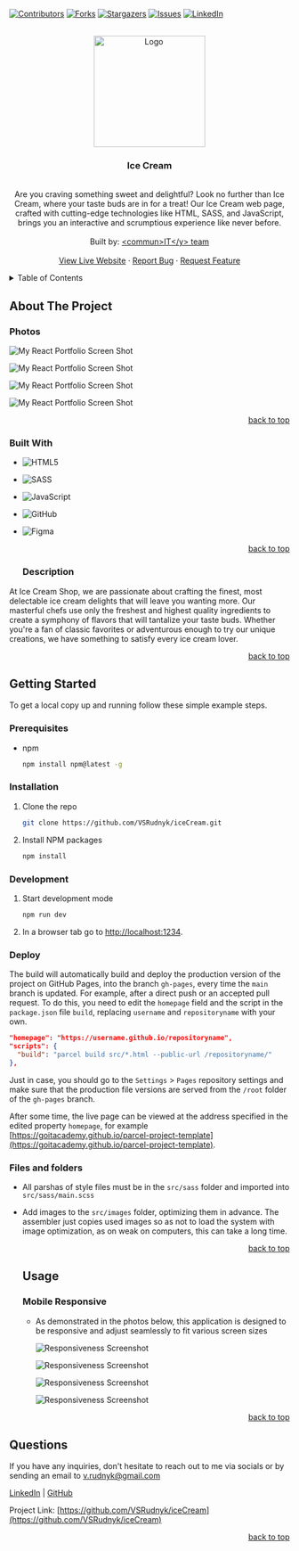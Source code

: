 <a name="readme-top"></a>

  <!-- PROJECT SHIELDS -->

[![Contributors][contributors-shield]][contributors-url] [![Forks][forks-shield]][forks-url]
[![Stargazers][stars-shield]][stars-url] [![Issues][issues-shield]][issues-url]
[![LinkedIn][linkedin-shield]][linkedin-url]

  <!-- PROJECT LOGO -->

  <br />
  <div align="center">
    <a href="https://github.com/VSRudnyk/iceCream">
      <img src="src/images/logo.png" alt="Logo" width="200">
    </a>
    <h3 align="center">Ice Cream</h3>
    <p align="center">
    <br/>
Are you craving something sweet and delightful? Look no further than Ice Cream, where your taste buds are in for a treat! Our Ice Cream web page, crafted with cutting-edge technologies like HTML, SASS, and JavaScript, brings you an interactive and scrumptious experience like never before. <br/>
      <br/>
      Built by: <a href="https://github.com/VSRudnyk/iceCream/graphs/contributors">&lt;commun&gt;IT&lt;/y&gt; team</a>
      <br/>
      <br/>
      <a href="https://vsrudnyk.github.io/iceCream/">View Live Website</a>
      ·
      <a href="https://github.com/VSRudnyk/iceCream/issues">Report Bug</a>
      ·
      <a href="https://github.com/VSRudnyk/iceCream/issues">Request Feature</a>
    </p>
  </div>
  
  <!-- TABLE OF CONTENTS -->

  <details>
    <summary>Table of Contents</summary>
    <ol>
      <li>
        <a href="#about-the-project">About The Project</a>
        <ul>
          <li><a href="#photos">Photos</a></li>
          <li><a href="#built-with">Built With</a></li>
          <li><a href="#description">Description</a></li>
        </ul>
      </li>
      <li>
          <a href="#getting-started">Getting Started</a>
        <ul>
          <li><a href="#prerequisites">Prerequisites</a></li>
          <li><a href="#installation">Installation</a></li>
        </ul>
      </li>
      <li>
          <a href="#usage">Usage</a>
        <ul>
          <li><a href="#mobile-responsive">Mobile Responsive</a></li>
        </ul>
      </li>
      <li><a href="#questions">Questions</a></li>
    </ol>
  </details>
  
  <!-- ABOUT THE PROJECT -->
  
  ## About The Project
  
  ### Photos
  
![My React Portfolio Screen Shot][product-screenshot]

![My React Portfolio Screen Shot][product-screenshot2]

![My React Portfolio Screen Shot][product-screenshot3]

![My React Portfolio Screen Shot][product-screenshot4]

  <p align="right"><a href="#readme-top">back to top</a></p>
  
  ### Built With

- ![HTML5](https://img.shields.io/badge/HTML5-e13403?style=for-the-badge&logo=html5&logoColor=ffffff&style=plastic)
- ![SASS](https://img.shields.io/badge/SASS-e187b1?style=for-the-badge&logo=sass&logoColor=ffffff&style=plastic)
- ![JavaScript](https://img.shields.io/badge/JavaScript-e6d211?style=for-the-badge&logo=javascript&logoColor=ffffff&style=plastic)
- ![GitHub](https://img.shields.io/badge/GitHub-black?style=for-the-badge&logo=github&logoColor=ffffff&style=plastic)
- ![Figma](https://img.shields.io/badge/Figma-474747?style=for-the-badge&logo=figma&logoColor=ffffff&style=plastic)

  <p align="right"><a href="#readme-top">back to top</a></p>

  ### Description

At Ice Cream Shop, we are passionate about crafting the finest, most delectable ice cream delights
that will leave you wanting more. Our masterful chefs use only the freshest and highest quality
ingredients to create a symphony of flavors that will tantalize your taste buds. Whether you're a
fan of classic favorites or adventurous enough to try our unique creations, we have something to
satisfy every ice cream lover.

  <p align="right"><a href="#readme-top">back to top</a></p>

<!-- GETTING STARTED -->

## Getting Started

To get a local copy up and running follow these simple example steps.

### Prerequisites

- npm
  ```sh
  npm install npm@latest -g
  ```

### Installation

1. Clone the repo
   ```sh
   git clone https://github.com/VSRudnyk/iceCream.git
   ```
2. Install NPM packages
   ```sh
   npm install
   ```

### Development

1. Start development mode
   ```sh
   npm run dev
   ```
2. In a browser tab go to [http://localhost:1234](http://localhost:1234).

### Deploy

The build will automatically build and deploy the production version of the project on GitHub Pages,
into the branch `gh-pages`, every time the `main` branch is updated. For example, after a direct
push or an accepted pull request. To do this, you need to edit the `homepage` field and the script
in the `package.json` file `build`, replacing `username` and `repositoryname` with your own.

```json
"homepage": "https://username.github.io/repositoryname",
"scripts": {
  "build": "parcel build src/*.html --public-url /repositoryname/"
},
```

Just in case, you should go to the `Settings` > `Pages` repository settings and make sure that the
production file versions are served from the `/root` folder of the `gh-pages` branch.

After some time, the live page can be viewed at the address specified in the edited property
`homepage`, for example
[https://goitacademy.github.io/parcel-project-template](https://goitacademy.github.io/parcel-project-template).

### Files and folders

- All parshas of style files must be in the `src/sass` folder and imported into `src/sass/main.scss`
- Add images to the `src/images` folder, optimizing them in advance. The assembler just copies used
  images so as not to load the system with image optimization, as on weak on computers, this can
  take a long time.

  <p align="right"><a href="#readme-top">back to top</a></p>

  <!-- USAGE EXAMPLES -->

  ## Usage

  ### Mobile Responsive

  - As demonstrated in the photos below, this application is designed to be responsive and adjust
    seamlessly to fit various screen sizes

    ![Responsiveness Screenshot][responsive-screenshot]

    ![Responsiveness Screenshot][responsive-screenshot2]

    ![Responsiveness Screenshot][responsive-screenshot3]

    ![Responsiveness Screenshot][responsive-screenshot4]

  <p align="right"><a href="#readme-top">back to top</a></p>

<!-- QUESTIONS -->

## Questions

If you have any inquiries, don't hesitate to reach out to me via socials or by sending an email to
<a href="mailto:v.rudnyk@gmail.com">v.rudnyk@gmail.com</a>

<a href="https://www.linkedin.com/in/vladimir-rudnyk">LinkedIn</a> |
<a href="https://github.com/VSRudnyk/">GitHub</a>

Project Link: [https://github.com/VSRudnyk/iceCream](https://github.com/VSRudnyk/iceCream)

  <p align="right"><a href="#readme-top">back to top</a></p>
  
  <!-- MARKDOWN LINKS & IMAGES -->

[contributors-shield]:
  https://img.shields.io/github/contributors/VSRudnyk/iceCream.svg?style=for-the-badge
[contributors-url]: https://github.com/VSRudnyk/iceCream/graphs/contributors
[forks-shield]: https://img.shields.io/github/forks/VSRudnyk/iceCream.svg?style=for-the-badge
[forks-url]: https://github.com/VSRudnyk/iceCream/network/members
[stars-shield]: https://img.shields.io/github/stars/VSRudnyk/iceCream.svg?style=for-the-badge
[stars-url]: https://github.com/VSRudnyk/iceCream/stargazers
[issues-shield]: https://img.shields.io/github/issues/VSRudnyk/iceCream.svg?style=for-the-badge
[issues-url]: https://github.com/VSRudnyk/iceCream/issues
[linkedin-shield]:
  https://img.shields.io/badge/-LinkedIn-black.svg?style=for-the-badge&logo=linkedin&colorB=555
[linkedin-url]: https://www.linkedin.com/in/vladimir-rudnyk

  <!-- UPDATE PLACEHOLDER IMAGES HERE -->

[product-screenshot]: src/images/screenshot.png
[product-screenshot2]: src/images/screenshot2.png
[product-screenshot3]: src/images/screenshot3.png
[product-screenshot4]: src/images/screenshot4.png
[responsive-screenshot]: src/images/mobile-screenshot.png
[responsive-screenshot2]: src/images/mobile-screenshot2.png
[responsive-screenshot3]: src/images/mobile-screenshot3.png
[responsive-screenshot4]: src/images/mobile-screenshot4.png
